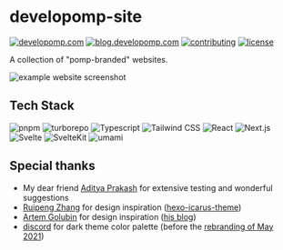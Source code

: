 # developomp-site

[![developomp.com](https://img.shields.io/badge/developomp.com-gray?style=for-the-badge)](https://developomp.com)
[![blog.developomp.com](https://img.shields.io/badge/blog.developomp.com-gray?style=for-the-badge)](https://blog.developomp.com)
[![contributing](https://img.shields.io/badge/contributing-yellow?style=for-the-badge)](./CONTRIBUTING.md)
[![license](https://img.shields.io/github/license/developomp/developomp-site?style=for-the-badge&color=yellow)](./LICENSE)

A collection of "pomp-branded" websites.

![example website screenshot](./.github/img/developomp-site.avif)

## Tech Stack

![pnpm](https://img.shields.io/badge/pnpm-222?style=for-the-badge&logo=pnpm)
![turborepo](https://img.shields.io/badge/turborepo-222?style=for-the-badge&logo=turborepo)
![Typescript](https://img.shields.io/badge/typescript-222?style=for-the-badge&logo=typescript)
![Tailwind CSS](https://img.shields.io/badge/tailwind_css-222?style=for-the-badge&logo=tailwindcss)
![React](https://img.shields.io/badge/react-222?style=for-the-badge&logo=react)
![Next.js](https://img.shields.io/badge/next.js-222?style=for-the-badge&logo=nextdotjs)
![Svelte](https://img.shields.io/badge/svelte-222?style=for-the-badge&logo=svelte)
![SvelteKit](https://img.shields.io/badge/sveltekit-222?style=for-the-badge&logo=svelte)
![umami](https://img.shields.io/badge/umami-222?style=for-the-badge&logo=umami)

## Special thanks

- My dear friend [Aditya Prakash](https://github.com/AdityaPrakash-26) for extensive testing and wonderful suggestions
- [Ruipeng Zhang](https://github.com/ppoffice) for design inspiration ([hexo-icarus-theme](https://github.com/ppoffice/hexo-theme-icarus))
- [Artem Golubin](https://github.com/rushter) for design inspiration ([his blog](https://rushter.com/blog))
- [discord](http://discord.com) for dark theme color palette (before the [rebranding of May 2021](https://blog.discord.com/how-were-making-discord-more-welcoming-for-everyone-ee152f198c60))
